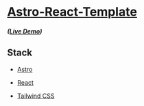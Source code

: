 # [Astro-React-Template](https://github.com/gdurbin/astro-react)

##### ([Live Demo](https://astro-react-tmp.pages.dev))

## Stack

- [Astro](https://astro.build "Astro Website")

- [React](https://react.dev/ "React Website")

- [Tailwind CSS](https://tailwindcss.com/ "Tailwind Website")
